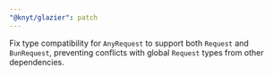 ```yaml
---
"@knyt/glazier": patch
---
```


Fix type compatibility for `AnyRequest` to support both `Request` and `BunRequest`, preventing conflicts with global `Request` types from other dependencies.
